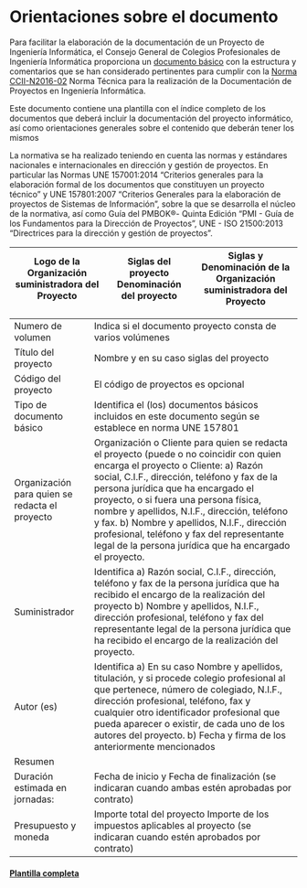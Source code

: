 # Orientaciones sobre el documento

Para facilitar la elaboración de la documentación de un Proyecto de Ingeniería Informática,
el Consejo General de Colegios Profesionales de Ingeniería Informática proporciona un [documento básico](https://www.inf.upv.es/www/etsinf/wp-content/uploads/2018/05/plantillaNorma.pdf) con la estructura y comentarios que se han considerado pertinentes para cumplir con la [Norma CCII-N2016-02](http://cpiicm.es/wp-content/uploads/sites/3/2016/11/CCII-N2016-02-Norma-Tecnica-para-la-realizacion-de-la-Documentacion-de-Proyectos-en-Ingenieria-Informatica-V1.0-f.pdf) Norma Técnica para la
realización de la Documentación de Proyectos en Ingeniería Informática. 

Este documento contiene una plantilla con el índice completo de los documentos que deberá incluir la documentación del proyecto informático, así como orientaciones generales sobre el contenido que deberán tener los mismos

La normativa se ha realizado teniendo en cuenta las normas y estándares nacionales e internacionales en dirección y gestión de proyectos. En particular las Normas UNE 157001:2014 “Criterios generales para la elaboración formal de los documentos que constituyen un proyecto técnico” y UNE 157801:2007 “Criterios Generales para la elaboración de proyectos de Sistemas de Información”, sobre la que se desarrolla el
núcleo de la normativa, así como Guía del PMBOK®- Quinta Edición “PMI - Guía de los Fundamentos para la Dirección de Proyectos”, UNE - ISO 21500:2013 “Directrices para la dirección y gestión de proyectos”.

| Logo de la Organización suministradora del Proyecto|Siglas del proyecto Denominación del proyecto|Siglas y Denominación de la Organización suministradora del Proyecto|
|---|---|---|

|  |   |
|---|---|
|Numero de volumen |Indica si el documento proyecto consta de varios volúmenes|
|Título del proyecto| Nombre y en su caso siglas del proyecto|
|Código del proyecto| El código de proyectos es opcional|
|Tipo de documento básico |Identifica el (los) documentos básicos incluidos en este documento según se establece en norma UNE 157801|
|Organización para quien se redacta el proyecto| Organización o Cliente para quien se redacta el proyecto (puede o no coincidir con quien encarga el proyecto o Cliente: a) Razón social, C.I.F., dirección, teléfono y fax de la persona jurídica que ha encargado el proyecto, o si fuera una persona física, nombre y apellidos, N.I.F., dirección, teléfono y fax. b) Nombre y apellidos, N.I.F., dirección profesional, teléfono y fax del representante legal de la persona jurídica que ha encargado el proyecto.|
|Suministrador|Identifica a) Razón social, C.I.F., dirección, teléfono y fax de la persona jurídica que ha recibido el encargo de la realización del proyecto b) Nombre y apellidos, N.I.F., dirección profesional, teléfono y fax del representante legal de la persona jurídica que ha recibido el encargo de la realización del proyecto.|
|Autor (es) |Identifica a) En su caso Nombre y apellidos, titulación, y si procede colegio profesional al que pertenece, número de colegiado, N.I.F., dirección profesional, teléfono, fax y cualquier otro identificador profesional que pueda aparecer o existir, de cada uno de los autores del proyecto. b) Fecha y firma de los anteriormente mencionados|
|Resumen|  |
|Duración estimada en jornadas: |Fecha de inicio y Fecha de finalización (se indicaran cuando ambas estén aprobadas por contrato)|
|Presupuesto y moneda |Importe total del proyecto Importe de los impuestos aplicables al proyecto (se indicaran cuando estén aprobados por contrato)|

#### [Plantilla completa](https://www.inf.upv.es/www/etsinf/wp-content/uploads/2018/05/plantillaNorma.pdf)

